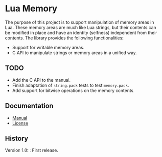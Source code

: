 Lua Memory
==========

The purpose of this project is to support manipulation of memory areas in Lua.
These memory areas are much like Lua strings, but their contents can be modified in place and have an identity (selfness) independent from their contents.
The library provides the following functionalities:

- Support for writable memory areas.
- C API to manipulate strings or memory areas in a unified way.

TODO
----

- Add the C API to the manual.
- Finish adaptation of `string.pack` tests to test `memory.pack`.
- Add support for bitwise operations on the memory contents.

Documentation
-------------

- [Manual](doc/manual.md)
- [License](LICENSE)

History
-------

Version 1.0:
:	First release.

